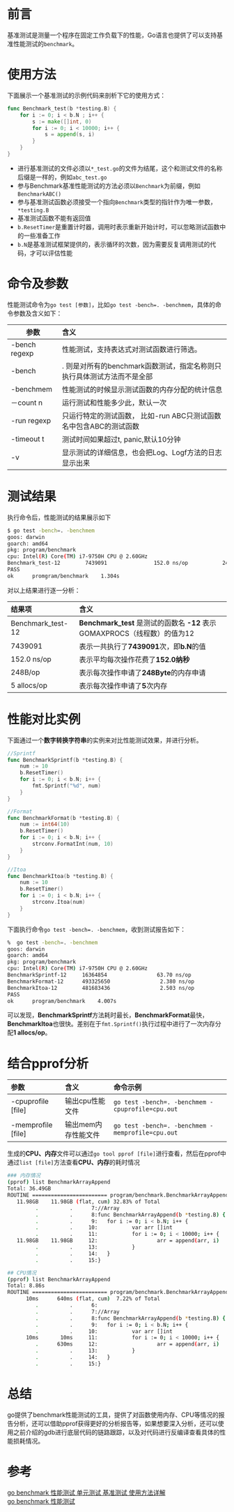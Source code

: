 # []()前言

基准测试是测量一个程序在固定工作负载下的性能，Go语言也提供了可以支持基准性能测试的`benchmark`。

# []()使用方法

下面展示一个基准测试的示例代码来剖析下它的使用方式：

```go
func Benchmark_test(b *testing.B) {
	for i := 0; i < b.N ; i++ {
		s := make([]int, 0)
		for i := 0; i < 10000; i++ {
			s = append(s, i)
		}
	}
}
```

* 进行基准测试的文件必须以`*_test.go`的文件为结尾，这个和测试文件的名称后缀是一样的，例如`abc_test.go`
* 参与Benchmark基准性能测试的方法必须以`Benchmark`为前缀，例如`BenchmarkABC()`
* 参与基准测试函数必须接受一个指向`Benchmark`类型的指针作为唯一参数，`*testing.B`
* 基准测试函数不能有返回值
* `b.ResetTimer`是重置计时器，调用时表示重新开始计时，可以忽略测试函数中的一些准备工作
* `b.N`是基准测试框架提供的，表示循环的次数，因为需要反复调用测试的代码，才可以评估性能

# []()命令及参数

性能测试命令为`go test [参数]`，比如`go test -bench=. -benchmem`，具体的命令参数及含义如下：

| 参数            | 含义                                        |
| ------------- | :---------------------------------------- |
| -bench regexp | 性能测试，支持表达式对测试函数进行筛选。                      |
| -bench        | . 则是对所有的benchmark函数测试，指定名称则只执行具体测试方法而不是全部 |
| -benchmem     | 性能测试的时候显示测试函数的内存分配的统计信息                   |
| －count n      | 运行测试和性能多少此，默认一次                           |
| -run regexp   | 只运行特定的测试函数， 比如-run ABC只测试函数名中包含ABC的测试函数   |
| -timeout t    | 测试时间如果超过t, panic,默认10分钟                   |
| -v            | 显示测试的详细信息，也会把Log、Logf方法的日志显示出来            |

# []()测试结果

执行命令后，性能测试的结果展示如下

```bash
$ go test -bench=. -benchmem
goos: darwin
goarch: amd64
pkg: program/benchmark
cpu: Intel(R) Core(TM) i7-9750H CPU @ 2.60GHz
Benchmark_test-12        7439091               152.0 ns/op           248 B/op          5 allocs/op
PASS
ok      promgram/benchmark    1.304s
```

对以上结果进行逐一分析：

| 结果项               | 含义                                                        |
| :---------------- | :-------------------------------------------------------- |
| Benchmark_test-12 | **Benchmark_test** 是测试的函数名 **-12** 表示GOMAXPROCS（线程数）的值为12 |
| 7439091           | 表示一共执行了**7439091**次，即**b.N**的值                            |
| 152.0 ns/op       | 表示平均每次操作花费了**152.0纳秒**                                    |
| 248B/op           | 表示每次操作申请了**248Byte**的内存申请                                 |
| 5 allocs/op       | 表示每次操作申请了**5**次内存                                         |

# []()性能对比实例

下面通过一个**数字转换字符串**的实例来对比性能测试效果，并进行分析。

```go
//Sprintf
func BenchmarkSprintf(b *testing.B) {
	num := 10
	b.ResetTimer()
	for i := 0; i < b.N; i++ {
		fmt.Sprintf("%d", num)
	}
}

//Format
func BenchmarkFormat(b *testing.B) {
	num := int64(10)
	b.ResetTimer()
	for i := 0; i < b.N; i++ {
		strconv.FormatInt(num, 10)
	}
}

//Itoa
func BenchmarkItoa(b *testing.B) {
	num := 10
	b.ResetTimer()
	for i := 0; i < b.N; i++ {
		strconv.Itoa(num)
	}
}
```

下面执行命令`go test -bench=. -benchmem`，收到测试报告如下：

```bash
%  go test -bench=. -benchmem
goos: darwin
goarch: amd64
pkg: program/benchmark
cpu: Intel(R) Core(TM) i7-9750H CPU @ 2.60GHz
BenchmarkSprintf-12     16364854                63.70 ns/op            2 B/op          1 allocs/op
BenchmarkFormat-12      493325650                2.380 ns/op           0 B/op          0 allocs/op
BenchmarkItoa-12        481683436                2.503 ns/op           0 B/op          0 allocs/op
PASS
ok      program/benchmark    4.007s
```

可以发现，**BenchmarkSprintf**方法耗时最长，**BenchmarkFormat**最快，**BenchmarkItoa**也很快。差别在于`fmt.Sprintf()`执行过程中进行了一次内存分配**1 allocs/op**。

# []()结合pprof分析

| 参数                 | 含义          | 命令示例                                             |
| :----------------- | :---------- | :----------------------------------------------- |
| -cpuprofile [file] | 输出cpu性能文件   | `go test -bench=. -benchmem -cpuprofile=cpu.out` |
| -memprofile [file] | 输出mem内存性能文件 | `go test -bench=. -benchmem -memprofile=cpu.out` |

生成的**CPU、内存**文件可以通过`go tool pprof [file]`进行查看，然后在pprof中通过`list [file]`方法查看**CPU、内存**的耗时情况

```bash
### 内存情况
(pprof) list BenchmarkArrayAppend
Total: 36.49GB
ROUTINE ======================== program/benchmark.BenchmarkArrayAppend in /Users/guanjian/workspace/go/program/benchmark/benchmark_test.go
   11.98GB    11.98GB (flat, cum) 32.83% of Total
         .          .      7://Array
         .          .      8:func BenchmarkArrayAppend(b *testing.B) {
         .          .      9:   for i := 0; i < b.N; i++ {
         .          .     10:           var arr []int
         .          .     11:           for i := 0; i < 10000; i++ {
   11.98GB    11.98GB     12:                   arr = append(arr, i)
         .          .     13:           }
         .          .     14:   }
         .          .     15:}
```

```bash
## CPU情况
(pprof) list BenchmarkArrayAppend
Total: 8.86s
ROUTINE ======================== program/benchmark.BenchmarkArrayAppend in /Users/guanjian/workspace/go/program/benchmark/benchmark_test.go
      10ms      640ms (flat, cum)  7.22% of Total
         .          .      6:
         .          .      7://Array
         .          .      8:func BenchmarkArrayAppend(b *testing.B) {
         .          .      9:   for i := 0; i < b.N; i++ {
         .          .     10:           var arr []int
      10ms       10ms     11:           for i := 0; i < 10000; i++ {
         .      630ms     12:                   arr = append(arr, i)
         .          .     13:           }
         .          .     14:   }
         .          .     15:}
```

# []()总结

go提供了benchmark性能测试的工具，提供了对函数使用内存、CPU等情况的报告分析，还可以借助pprof获得更好的分析报告等，如果想要深入分析，还可以使用之前介绍的gdb进行底层代码的链路跟踪，以及对代码进行反编译查看具体的性能损耗情况。

# []()参考

[go benchmark 性能测试 单元测试 基准测试 使用方法详解](https://blog.csdn.net/yzf279533105/article/details/94016601)\
[go benchmark 性能测试](https://www.cnblogs.com/bergus/articles/go-benchmark-xing-neng-ce-shi.html)
